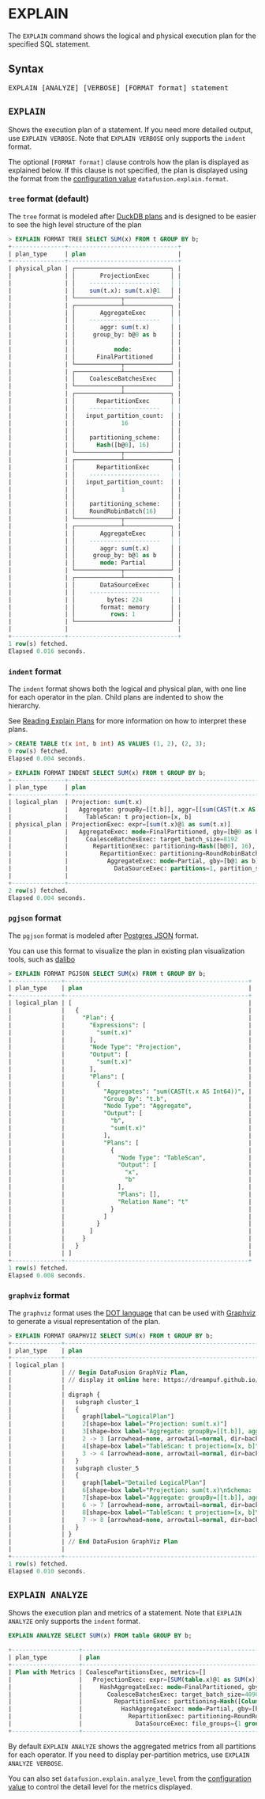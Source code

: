 <!---
  Licensed to the Apache Software Foundation (ASF) under one
  or more contributor license agreements.  See the NOTICE file
  distributed with this work for additional information
  regarding copyright ownership.  The ASF licenses this file
  to you under the Apache License, Version 2.0 (the
  "License"); you may not use this file except in compliance
  with the License.  You may obtain a copy of the License at

    http://www.apache.org/licenses/LICENSE-2.0

  Unless required by applicable law or agreed to in writing,
  software distributed under the License is distributed on an
  "AS IS" BASIS, WITHOUT WARRANTIES OR CONDITIONS OF ANY
  KIND, either express or implied.  See the License for the
  specific language governing permissions and limitations
  under the License.
-->

# EXPLAIN

The `EXPLAIN` command shows the logical and physical execution plan for the specified SQL statement.

## Syntax

<pre>
EXPLAIN [ANALYZE] [VERBOSE] [FORMAT format] statement
</pre>

## `EXPLAIN`

Shows the execution plan of a statement.
If you need more detailed output, use `EXPLAIN VERBOSE`.
Note that `EXPLAIN VERBOSE` only supports the `indent` format.

The optional `[FORMAT format]` clause controls how the plan is displayed as
explained below. If this clause is not specified, the plan is displayed using
the format from the [configuration value] `datafusion.explain.format`.

[configuration value]: ../configs.md

### `tree` format (default)

The `tree` format is modeled after [DuckDB plans] and is designed to be easier
to see the high level structure of the plan

[duckdb plans]: https://duckdb.org/docs/stable/guides/meta/explain.html

```sql
> EXPLAIN FORMAT TREE SELECT SUM(x) FROM t GROUP BY b;
+---------------+-------------------------------+
| plan_type     | plan                          |
+---------------+-------------------------------+
| physical_plan | ┌───────────────────────────┐ |
|               | │       ProjectionExec      │ |
|               | │    --------------------   │ |
|               | │    sum(t.x): sum(t.x)@1   │ |
|               | └─────────────┬─────────────┘ |
|               | ┌─────────────┴─────────────┐ |
|               | │       AggregateExec       │ |
|               | │    --------------------   │ |
|               | │       aggr: sum(t.x)      │ |
|               | │     group_by: b@0 as b    │ |
|               | │                           │ |
|               | │           mode:           │ |
|               | │      FinalPartitioned     │ |
|               | └─────────────┬─────────────┘ |
|               | ┌─────────────┴─────────────┐ |
|               | │    CoalesceBatchesExec    │ |
|               | └─────────────┬─────────────┘ |
|               | ┌─────────────┴─────────────┐ |
|               | │      RepartitionExec      │ |
|               | │    --------------------   │ |
|               | │   input_partition_count:  │ |
|               | │             16            │ |
|               | │                           │ |
|               | │    partitioning_scheme:   │ |
|               | │      Hash([b@0], 16)      │ |
|               | └─────────────┬─────────────┘ |
|               | ┌─────────────┴─────────────┐ |
|               | │      RepartitionExec      │ |
|               | │    --------------------   │ |
|               | │   input_partition_count:  │ |
|               | │             1             │ |
|               | │                           │ |
|               | │    partitioning_scheme:   │ |
|               | │    RoundRobinBatch(16)    │ |
|               | └─────────────┬─────────────┘ |
|               | ┌─────────────┴─────────────┐ |
|               | │       AggregateExec       │ |
|               | │    --------------------   │ |
|               | │       aggr: sum(t.x)      │ |
|               | │     group_by: b@1 as b    │ |
|               | │       mode: Partial       │ |
|               | └─────────────┬─────────────┘ |
|               | ┌─────────────┴─────────────┐ |
|               | │       DataSourceExec      │ |
|               | │    --------------------   │ |
|               | │         bytes: 224        │ |
|               | │       format: memory      │ |
|               | │          rows: 1          │ |
|               | └───────────────────────────┘ |
|               |                               |
+---------------+-------------------------------+
1 row(s) fetched.
Elapsed 0.016 seconds.
```

### `indent` format

The `indent` format shows both the logical and physical plan, with one line for
each operator in the plan. Child plans are indented to show the hierarchy.

See [Reading Explain Plans](../explain-usage.md) for more information on how to interpret these plans.

```sql
> CREATE TABLE t(x int, b int) AS VALUES (1, 2), (2, 3);
0 row(s) fetched.
Elapsed 0.004 seconds.

> EXPLAIN FORMAT INDENT SELECT SUM(x) FROM t GROUP BY b;
+---------------+-------------------------------------------------------------------------------+
| plan_type     | plan                                                                          |
+---------------+-------------------------------------------------------------------------------+
| logical_plan  | Projection: sum(t.x)                                                          |
|               |   Aggregate: groupBy=[[t.b]], aggr=[[sum(CAST(t.x AS Int64))]]                |
|               |     TableScan: t projection=[x, b]                                            |
| physical_plan | ProjectionExec: expr=[sum(t.x)@1 as sum(t.x)]                                 |
|               |   AggregateExec: mode=FinalPartitioned, gby=[b@0 as b], aggr=[sum(t.x)]       |
|               |     CoalesceBatchesExec: target_batch_size=8192                               |
|               |       RepartitionExec: partitioning=Hash([b@0], 16), input_partitions=16      |
|               |         RepartitionExec: partitioning=RoundRobinBatch(16), input_partitions=1 |
|               |           AggregateExec: mode=Partial, gby=[b@1 as b], aggr=[sum(t.x)]        |
|               |             DataSourceExec: partitions=1, partition_sizes=[1]                 |
|               |                                                                               |
+---------------+-------------------------------------------------------------------------------+
2 row(s) fetched.
Elapsed 0.004 seconds.
```

### `pgjson` format

The `pgjson` format is modeled after [Postgres JSON] format.

You can use this format to visualize the plan in existing plan visualization
tools, such as [dalibo]

[postgres json]: https://www.postgresql.org/docs/current/sql-explain.html
[dalibo]: https://explain.dalibo.com/

```sql
> EXPLAIN FORMAT PGJSON SELECT SUM(x) FROM t GROUP BY b;
+--------------+----------------------------------------------------+
| plan_type    | plan                                               |
+--------------+----------------------------------------------------+
| logical_plan | [                                                  |
|              |   {                                                |
|              |     "Plan": {                                      |
|              |       "Expressions": [                             |
|              |         "sum(t.x)"                                 |
|              |       ],                                           |
|              |       "Node Type": "Projection",                   |
|              |       "Output": [                                  |
|              |         "sum(t.x)"                                 |
|              |       ],                                           |
|              |       "Plans": [                                   |
|              |         {                                          |
|              |           "Aggregates": "sum(CAST(t.x AS Int64))", |
|              |           "Group By": "t.b",                       |
|              |           "Node Type": "Aggregate",                |
|              |           "Output": [                              |
|              |             "b",                                   |
|              |             "sum(t.x)"                             |
|              |           ],                                       |
|              |           "Plans": [                               |
|              |             {                                      |
|              |               "Node Type": "TableScan",            |
|              |               "Output": [                          |
|              |                 "x",                               |
|              |                 "b"                                |
|              |               ],                                   |
|              |               "Plans": [],                         |
|              |               "Relation Name": "t"                 |
|              |             }                                      |
|              |           ]                                        |
|              |         }                                          |
|              |       ]                                            |
|              |     }                                              |
|              |   }                                                |
|              | ]                                                  |
+--------------+----------------------------------------------------+
1 row(s) fetched.
Elapsed 0.008 seconds.
```

### `graphviz` format

The `graphviz` format uses the [DOT language] that can be used with [Graphviz] to
generate a visual representation of the plan.

[dot language]: https://graphviz.org/doc/info/lang.html
[graphviz]: https://graphviz.org/

```sql
> EXPLAIN FORMAT GRAPHVIZ SELECT SUM(x) FROM t GROUP BY b;
+--------------+------------------------------------------------------------------------------------------------------------------------------+
| plan_type    | plan                                                                                                                         |
+--------------+------------------------------------------------------------------------------------------------------------------------------+
| logical_plan |                                                                                                                              |
|              | // Begin DataFusion GraphViz Plan,                                                                                           |
|              | // display it online here: https://dreampuf.github.io/GraphvizOnline                                                         |
|              |                                                                                                                              |
|              | digraph {                                                                                                                    |
|              |   subgraph cluster_1                                                                                                         |
|              |   {                                                                                                                          |
|              |     graph[label="LogicalPlan"]                                                                                               |
|              |     2[shape=box label="Projection: sum(t.x)"]                                                                                |
|              |     3[shape=box label="Aggregate: groupBy=[[t.b]], aggr=[[sum(CAST(t.x AS Int64))]]"]                                        |
|              |     2 -> 3 [arrowhead=none, arrowtail=normal, dir=back]                                                                      |
|              |     4[shape=box label="TableScan: t projection=[x, b]"]                                                                      |
|              |     3 -> 4 [arrowhead=none, arrowtail=normal, dir=back]                                                                      |
|              |   }                                                                                                                          |
|              |   subgraph cluster_5                                                                                                         |
|              |   {                                                                                                                          |
|              |     graph[label="Detailed LogicalPlan"]                                                                                      |
|              |     6[shape=box label="Projection: sum(t.x)\nSchema: [sum(t.x):Int64;N]"]                                                    |
|              |     7[shape=box label="Aggregate: groupBy=[[t.b]], aggr=[[sum(CAST(t.x AS Int64))]]\nSchema: [b:Int32;N, sum(t.x):Int64;N]"] |
|              |     6 -> 7 [arrowhead=none, arrowtail=normal, dir=back]                                                                      |
|              |     8[shape=box label="TableScan: t projection=[x, b]\nSchema: [x:Int32;N, b:Int32;N]"]                                      |
|              |     7 -> 8 [arrowhead=none, arrowtail=normal, dir=back]                                                                      |
|              |   }                                                                                                                          |
|              | }                                                                                                                            |
|              | // End DataFusion GraphViz Plan                                                                                              |
|              |                                                                                                                              |
+--------------+------------------------------------------------------------------------------------------------------------------------------+
1 row(s) fetched.
Elapsed 0.010 seconds.
```

## `EXPLAIN ANALYZE`

Shows the execution plan and metrics of a statement. Note that `EXPLAIN ANALYZE`
only supports the `indent` format.

```sql
EXPLAIN ANALYZE SELECT SUM(x) FROM table GROUP BY b;

+-------------------+-----------------------------------------------------------------------------------------------------------------------------------------------------------+
| plan_type         | plan                                                                                                                                                      |
+-------------------+-----------------------------------------------------------------------------------------------------------------------------------------------------------+
| Plan with Metrics | CoalescePartitionsExec, metrics=[]                                                                                                                        |
|                   |   ProjectionExec: expr=[SUM(table.x)@1 as SUM(x)], metrics=[]                                                                                             |
|                   |     HashAggregateExec: mode=FinalPartitioned, gby=[b@0 as b], aggr=[SUM(x)], metrics=[outputRows=2]                                                       |
|                   |       CoalesceBatchesExec: target_batch_size=4096, metrics=[]                                                                                             |
|                   |         RepartitionExec: partitioning=Hash([Column { name: "b", index: 0 }], 16), metrics=[sendTime=839560, fetchTime=122528525, repartitionTime=5327877] |
|                   |           HashAggregateExec: mode=Partial, gby=[b@1 as b], aggr=[SUM(x)], metrics=[outputRows=2]                                                          |
|                   |             RepartitionExec: partitioning=RoundRobinBatch(16), metrics=[fetchTime=5660489, repartitionTime=0, sendTime=8012]                              |
|                   |               DataSourceExec: file_groups={1 group: [[/tmp/table.csv]]}, has_header=false, metrics=[]                                                        |
+-------------------+-----------------------------------------------------------------------------------------------------------------------------------------------------------+
```

By default `EXPLAIN ANALYZE` shows the aggregated metrics from all partitions for each operator. If you need to display per-partition metrics, use `EXPLAIN ANALYZE VERBOSE`.

You can also set `datafusion.explain.analyze_level` from the [configuration value] to control the detail level for the metrics displayed.

[configuration value]: ../configs.md
